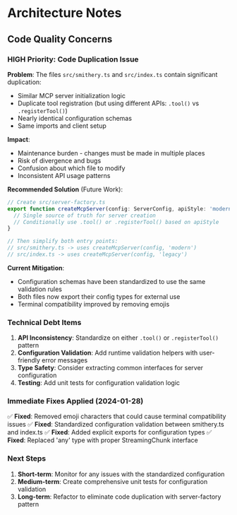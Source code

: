 # Architecture Notes

## Code Quality Concerns

### HIGH Priority: Code Duplication Issue

**Problem**: The files `src/smithery.ts` and `src/index.ts` contain significant duplication:
- Similar MCP server initialization logic
- Duplicate tool registration (but using different APIs: `.tool()` vs `.registerTool()`)
- Nearly identical configuration schemas
- Same imports and client setup

**Impact**:
- Maintenance burden - changes must be made in multiple places
- Risk of divergence and bugs
- Confusion about which file to modify
- Inconsistent API usage patterns

**Recommended Solution** (Future Work):
```typescript
// Create src/server-factory.ts
export function createMcpServer(config: ServerConfig, apiStyle: 'modern' | 'legacy' = 'modern') {
  // Single source of truth for server creation
  // Conditionally use .tool() or .registerTool() based on apiStyle
}

// Then simplify both entry points:
// src/smithery.ts -> uses createMcpServer(config, 'modern')
// src/index.ts -> uses createMcpServer(config, 'legacy')
```

**Current Mitigation**:
- Configuration schemas have been standardized to use the same validation rules
- Both files now export their config types for external use
- Terminal compatibility improved by removing emojis

### Technical Debt Items

1. **API Inconsistency**: Standardize on either `.tool()` or `.registerTool()` pattern
2. **Configuration Validation**: Add runtime validation helpers with user-friendly error messages
3. **Type Safety**: Consider extracting common interfaces for server configuration
4. **Testing**: Add unit tests for configuration validation logic

### Immediate Fixes Applied (2024-01-28)

✅ **Fixed**: Removed emoji characters that could cause terminal compatibility issues
✅ **Fixed**: Standardized configuration validation between smithery.ts and index.ts
✅ **Fixed**: Added explicit exports for configuration types
✅ **Fixed**: Replaced 'any' type with proper StreamingChunk interface

### Next Steps

1. **Short-term**: Monitor for any issues with the standardized configuration
2. **Medium-term**: Create comprehensive unit tests for configuration validation
3. **Long-term**: Refactor to eliminate code duplication with server-factory pattern